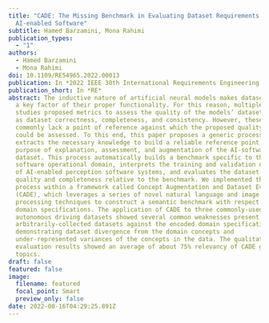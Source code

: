```yaml
---
title: "CADE: The Missing Benchmark in Evaluating Dataset Requirements of
  AI-enabled Software"
subtitle: Hamed Barzamini, Mona Rahimi
publication_types:
  - "1"
authors:
  - Hamed Barzamini
  - Mona Rahimi
doi: 10.1109/RE54965.2022.00013
publication: In *2022 IEEE 30th International Requirements Engineering Conference*
publication_short: In *RE*
abstract: The inductive nature of artificial neural models makes dataset quality
  a key factor of their proper functionality. For this reason, multiple research
  studies proposed metrics to assess the quality of the models’ datasets, such
  as dataset correctness, completeness, and consistency. However, these studies
  commonly lack a point of reference against which the proposed quality metrics
  could be assessed. To this end, this paper proposes a generic process that
  extracts the necessary knowledge to build a reliable reference point for the
  purpose of explanation, assessment, and augmentation of the AI-software
  dataset. This process automatically builds a benchmark specific to the
  software operational domain, interprets the training and validation datasets
  of AI-enabled perception software systems, and evaluates the dataset semantic
  quality and completeness relative to the benchmark. We implemented this
  process within a framework called Concept Augmentation and Dataset Evaluation
  (CADE), which leverages a series of novel natural language and image
  processing techniques to construct a semantic benchmark with respect to the
  domain specifications. The application of CADE to three commonly-used
  autonomous driving datasets showed several common weaknesses present in the
  arbitrarily-collected datasets against the encoded domain specifications,
  demonstrating dataset divergence from the domain concepts and
  under-represented variances of the concepts in the data. The qualitative
  evaluation results showed an average of about 75% relevancy of CADE generated
  topics.
draft: false
featured: false
image:
  filename: featured
  focal_point: Smart
  preview_only: false
date: 2022-08-16T04:29:25.891Z
---
```

